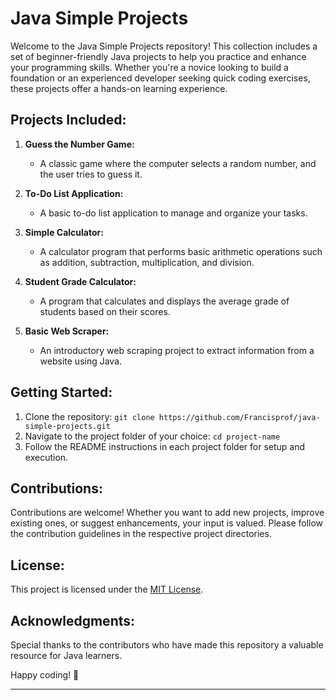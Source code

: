 # Java Simple Projects

Welcome to the Java Simple Projects repository! This collection includes a set of beginner-friendly Java projects to help you practice and enhance your programming skills. Whether you're a novice looking to build a foundation or an experienced developer seeking quick coding exercises, these projects offer a hands-on learning experience.

## Projects Included:

1. **Guess the Number Game:**
   - A classic game where the computer selects a random number, and the user tries to guess it.

2. **To-Do List Application:**
   - A basic to-do list application to manage and organize your tasks.

3. **Simple Calculator:**
   - A calculator program that performs basic arithmetic operations such as addition, subtraction, multiplication, and division.

4. **Student Grade Calculator:**
   - A program that calculates and displays the average grade of students based on their scores.

5. **Basic Web Scraper:**
   - An introductory web scraping project to extract information from a website using Java.


## Getting Started:

1. Clone the repository: `git clone https://github.com/Francisprof/java-simple-projects.git`
2. Navigate to the project folder of your choice: `cd project-name`
3. Follow the README instructions in each project folder for setup and execution.

## Contributions:

Contributions are welcome! Whether you want to add new projects, improve existing ones, or suggest enhancements, your input is valued. Please follow the contribution guidelines in the respective project directories.

## License:

This project is licensed under the [MIT License](LICENSE).

## Acknowledgments:

Special thanks to the contributors who have made this repository a valuable resource for Java learners.

Happy coding! 🚀

--- 
